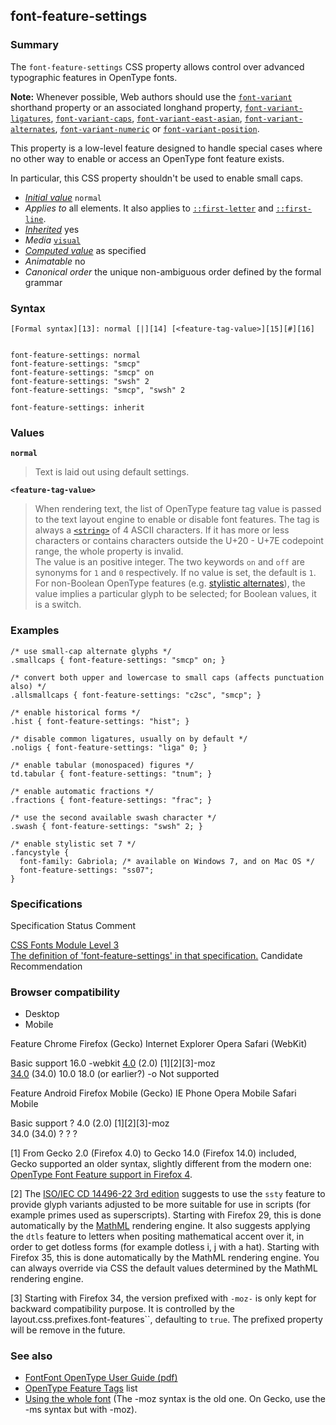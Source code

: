 ## font-feature-settings

### Summary

The `font-feature-settings` CSS property allows control over advanced typographic features in OpenType fonts.

**Note:** Whenever possible, Web authors should use the [`font-variant`][0] shorthand property or an associated longhand property, [`font-variant-ligatures`][1], [`font-variant-caps`][2], [`font-variant-east-asian`][3], [`font-variant-alternates`][4], [`font-variant-numeric`][5] or [`font-variant-position`][6].  
  
This property is a low-level feature designed to handle special cases where no other way to enable or access an OpenType font feature exists.  
  
In particular, this CSS property shouldn't be used to enable small caps.

* _[Initial value][7]_ `normal` 
* _Applies to_ all elements. It also applies to [`::first-letter`][8] and [`::first-line`][9]. 
* _[Inherited][10]_ yes 
* _Media_ [`visual`][11] 
* _[Computed value][12]_ as specified 
* _Animatable_ no 
* _Canonical order_ the unique non-ambiguous order defined by the formal grammar

### Syntax

    [Formal syntax][13]: normal [|][14] [<feature-tag-value>][15][#][16]
    

    font-feature-settings: normal
    font-feature-settings: "smcp"
    font-feature-settings: "smcp" on
    font-feature-settings: "swsh" 2
    font-feature-settings: "smcp", "swsh" 2
    
    font-feature-settings: inherit
    

### Values

**`normal`**

> Text is laid out using default settings.

**`<feature-tag-value>`**

> When rendering text, the list of OpenType feature tag value is passed to the text layout engine to enable or disable font features. The tag is always a [`<string>`][17] of 4 ASCII characters. If it has more or less characters or contains characters outside the U+20 - U+7E codepoint range, the whole property is invalid.  
> The value is an positive integer. The two keywords `on` and `off` are synonyms for `1` and `0` respectively. If no value is set, the default is `1`. For non-Boolean OpenType features (e.g. [stylistic alternates][18]), the value implies a particular glyph to be selected; for Boolean values, it is a switch.

### Examples

    /* use small-cap alternate glyphs */
    .smallcaps { font-feature-settings: "smcp" on; }
    
    /* convert both upper and lowercase to small caps (affects punctuation also) */
    .allsmallcaps { font-feature-settings: "c2sc", "smcp"; }
    
    /* enable historical forms */
    .hist { font-feature-settings: "hist"; }
    
    /* disable common ligatures, usually on by default */
    .noligs { font-feature-settings: "liga" 0; }
    
    /* enable tabular (monospaced) figures */
    td.tabular { font-feature-settings: "tnum"; }
    
    /* enable automatic fractions */
    .fractions { font-feature-settings: "frac"; }
    
    /* use the second available swash character */
    .swash { font-feature-settings: "swsh" 2; }
    
    /* enable stylistic set 7 */
    .fancystyle {
      font-family: Gabriola; /* available on Windows 7, and on Mac OS */
      font-feature-settings: "ss07";
    }
    

### Specificat​ions
Specification
Status
Comment

[CSS Fonts Module Level 3  
The definition of 'font-feature-settings' in that specification.][19]
Candidate Recommendation

### Browser compatibility

* Desktop
* Mobile

Feature
Chrome
Firefox (Gecko)
Internet Explorer
Opera
Safari (WebKit)

Basic support
16.0 -webkit
[4.0][20] (2.0) \[1\]\[2\]\[3\]-moz  
[34.0][21] (34.0)
10.0
18.0 (or earlier?) -o
Not supported

Feature
Android
Firefox Mobile (Gecko)
IE Phone
Opera Mobile
Safari Mobile

Basic support
?
4.0 (2.0) \[1\]\[2\]\[3\]-moz  
34.0 (34.0)
?
?
?

\[1\] From Gecko 2.0 (Firefox 4.0) to Gecko 14.0 (Firefox 14.0) included, Gecko supported an older syntax, slightly different from the modern one: [OpenType Font Feature support in Firefox 4][22].

\[2\] The [ISO/IEC CD 14496-22 3rd edition][23] suggests to use the `ssty` feature to provide glyph variants adjusted to be more suitable for use in scripts (for example primes used as superscripts). Starting with Firefox 29, this is done automatically by the [MathML][24] rendering engine. It also suggests applying the `dtls` feature to letters when positing mathematical accent over it, in order to get dotless forms (for example dotless i, j with a hat). Starting with Firefox 35, this is done automatically by the MathML rendering engine. You can always override via CSS the default values determined by the MathML rendering engine.

\[3\] Starting with Firefox 34, the version prefixed with `-moz-` is only kept for backward compatibility purpose. It is controlled by the` `layout.css.prefixes.font-features``, defaulting to `true`. The prefixed property will be remove in the future.

### See also

* [FontFont OpenType User Guide (pdf)][25]
* [OpenType Feature Tags][26] list
* [Using the whole font][27] (The -moz syntax is the old one. On Gecko, use the -ms syntax but with -moz).


[0]: https://developer.mozilla.org/en/docs/Web/CSS/font-variant "The font-variant CSS property selects a normal, or small-caps face from a font family. Setting the CSS Level 2 (Revision 1) values of the  font-variant property, that is normal or small-caps, is also possible by using the font shorthand."
[1]: https://developer.mozilla.org/en/docs/Web/CSS/font-variant-ligatures "The font-variant-ligatures CSS property controls which ligatures and contextual forms are used in textual content of the elements it applies to. This leads to more harmonized forms in the resulting text."
[2]: https://developer.mozilla.org/en/docs/Web/CSS/font-variant-caps "The font-variant-caps CSS property controls the usage of alternate glyphs for capital letters. Scripts can have capital letter glyphs of different sizes, the normal uppercase glyphs, small capital glyphs, and petite capital glyphs. This property controls which alternate glyphs to use."
[3]: https://developer.mozilla.org/en/docs/Web/CSS/font-variant-east-asian "The font-variant-east-asian CSS property controls the usage of alternate glyphs for East Asian scripts, like Japanese and Chinese."
[4]: https://developer.mozilla.org/en/docs/Web/CSS/font-variant-alternates "The font-variant-alternates CSS property controls the usage of alternate glyphs associated to alternative names defined in @font-feature-values."
[5]: https://developer.mozilla.org/en/docs/Web/CSS/font-variant-numeric "The font-variant-numeric CSS property controls the usage of alternate glyphs for numbers, fractions, and ordinal markers."
[6]: https://developer.mozilla.org/en/docs/Web/CSS/font-variant-position "The font-variant-position CSS property controls the usage of alternate glyphs of smaller size positioned as superscript or subscript regarding the baseline of the font, which is set unchanged. These glyphs are likely to be used in <sub> and <sup> elements."
[7]: https://developer.mozilla.org/en/docs/CSS/initial_value
[8]: https://developer.mozilla.org/en/docs/Web/CSS/::first-letter "The ::first-letter CSS pseudo-element selects the first letter of the first line of a block, if it is not preceded by any other content (such as images or inline tables) on its line."
[9]: https://developer.mozilla.org/en/docs/Web/CSS/::first-line "The ::first-line CSS pseudo-element applies styles only to the first line of an element. The amount of the text on the first line depends of numerous factors, like the width of the elements or of the document, but also of the font size of the text. As all pseudo-elements, the selectors containing ::first-line does not match any real HTML element."
[10]: https://developer.mozilla.org/en/docs/CSS/inheritance
[11]: https://developer.mozilla.org/en/docs/CSS/@media#Media_groups
[12]: https://developer.mozilla.org/en/docs/CSS/computed_value
[13]: https://developer.mozilla.org/en/docs/CSS/Value_definition_syntax "CSS/Value_definition_syntax"
[14]: https://developer.mozilla.org/en/docs/CSS/Value_definition_syntax#Single_bar "Single bar: The two entities are optional, but exactly one must be present."
[15]: https://developer.mozilla.org/en/docs/CSS/CSS_values_syntax#syntax-feature-tag-value "<string> [ <integer> | on | off ]?"
[16]: https://developer.mozilla.org/en/docs/CSS/Value_definition_syntax#Hash_mark_(.23) "Hash mark multiplier: The previous entity may appear 0, 1 or several times, each occurrence being separated from the previous one by a comma."
[17]: https://developer.mozilla.org/en/docs/Web/CSS/string "The documentation about this has not yet been written; please consider contributing!"
[18]: http://www.microsoft.com/typography/otspec/features_pt.htm#salt "http://www.microsoft.com/typography/otspec/features_pt.htm#salt"
[19]: http://dev.w3.org/csswg/css3-fonts/#propdef-font-feature-settings
[20]: https://developer.mozilla.org/en/Firefox/Releases/4 "Released on 2011-03-22."
[21]: https://developer.mozilla.org/en/Firefox/Releases/34 "Released on 2014-12-01."
[22]: http://hacks.mozilla.org/2010/11/firefox-4-font-feature-support/ "http://hacks.mozilla.org/2010/11/firefox-4-font-feature-support/"
[23]: http://mpeg.chiariglione.org/standards/mpeg-4/open-font-format/text-isoiec-cd-14496-22-3rd-edition
[24]: https://developer.mozilla.org/en/docs/Web/MathML
[25]: https://www.fontfont.com/staticcontent/downloads/FF_OT_User_Guide.pdf "http://www.fontfont.com/opentype/FF_OT_UserGuide_v2.pdf"
[26]: http://www.microsoft.com/typography/otspec/featurelist.htm "http://www.microsoft.com/typography/otspec/featurelist.htm"
[27]: http://blogs.msdn.com/b/ie/archive/2012/01/09/css-corner-using-the-whole-font.aspx "http://blogs.msdn.com/b/ie/archive/2012/01/09/css-corner-using-the-whole-font.aspx"